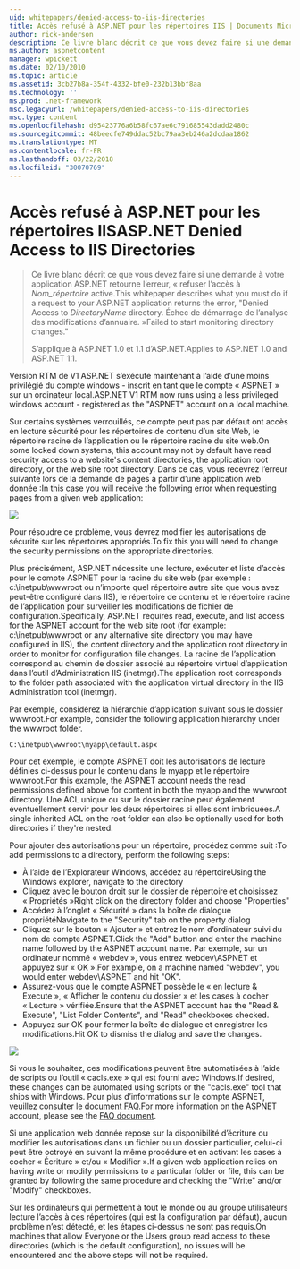 ```yaml
---
uid: whitepapers/denied-access-to-iis-directories
title: Accès refusé à ASP.NET pour les répertoires IIS | Documents Microsoft
author: rick-anderson
description: Ce livre blanc décrit ce que vous devez faire si une demande à votre application ASP.NET renvoie l’erreur « accès refusé au répertoire du nom du répertoire. Impossible de s...
ms.author: aspnetcontent
manager: wpickett
ms.date: 02/10/2010
ms.topic: article
ms.assetid: 3cb27b8a-354f-4332-bfe0-232b13bbf8aa
ms.technology: ''
ms.prod: .net-framework
msc.legacyurl: /whitepapers/denied-access-to-iis-directories
msc.type: content
ms.openlocfilehash: d95423776a6b58fc67ae6c791685543dadd2480c
ms.sourcegitcommit: 48beecfe749ddac52bc79aa3eb246a2dcdaa1862
ms.translationtype: MT
ms.contentlocale: fr-FR
ms.lasthandoff: 03/22/2018
ms.locfileid: "30070769"
---
```

<a name="aspnet-denied-access-to-iis-directories"></a><span data-ttu-id="38566-104">Accès refusé à ASP.NET pour les répertoires IIS</span><span class="sxs-lookup"><span data-stu-id="38566-104">ASP.NET Denied Access to IIS Directories</span></span>
====================
> <span data-ttu-id="38566-105">Ce livre blanc décrit ce que vous devez faire si une demande à votre application ASP.NET retourne l’erreur, « refuser l’accès à *Nom_répertoire* active.</span><span class="sxs-lookup"><span data-stu-id="38566-105">This whitepaper describes what you must do if a request to your ASP.NET application returns the error, "Denied Access to *DirectoryName* directory.</span></span> <span data-ttu-id="38566-106">Échec de démarrage de l’analyse des modifications d’annuaire. »</span><span class="sxs-lookup"><span data-stu-id="38566-106">Failed to start monitoring directory changes."</span></span>
> 
> <span data-ttu-id="38566-107">S’applique à ASP.NET 1.0 et 1.1 d’ASP.NET.</span><span class="sxs-lookup"><span data-stu-id="38566-107">Applies to ASP.NET 1.0 and ASP.NET 1.1.</span></span>


<span data-ttu-id="38566-108">Version RTM de V1 ASP.NET s’exécute maintenant à l’aide d’une moins privilégié du compte windows - inscrit en tant que le compte « ASPNET » sur un ordinateur local.</span><span class="sxs-lookup"><span data-stu-id="38566-108">ASP.NET V1 RTM now runs using a less privileged windows account - registered as the "ASPNET" account on a local machine.</span></span>

<span data-ttu-id="38566-109">Sur certains systèmes verrouillés, ce compte peut pas par défaut ont accès en lecture sécurité pour les répertoires de contenu d’un site Web, le répertoire racine de l’application ou le répertoire racine du site web.</span><span class="sxs-lookup"><span data-stu-id="38566-109">On some locked down systems, this account may not by default have read security access to a website's content directories, the application root directory, or the web site root directory.</span></span> <span data-ttu-id="38566-110">Dans ce cas, vous recevrez l’erreur suivante lors de la demande de pages à partir d’une application web donnée :</span><span class="sxs-lookup"><span data-stu-id="38566-110">In this case you will receive the following error when requesting pages from a given web application:</span></span>

![](denied-access-to-iis-directories/_static/image1.jpg)

<span data-ttu-id="38566-111">Pour résoudre ce problème, vous devrez modifier les autorisations de sécurité sur les répertoires appropriés.</span><span class="sxs-lookup"><span data-stu-id="38566-111">To fix this you will need to change the security permissions on the appropriate directories.</span></span>

<span data-ttu-id="38566-112">Plus précisément, ASP.NET nécessite une lecture, exécuter et liste d’accès pour le compte ASPNET pour la racine du site web (par exemple : c:\inetpub\wwwroot ou n’importe quel répertoire autre site que vous avez peut-être configuré dans IIS), le répertoire de contenu et le répertoire racine de l’application pour surveiller les modifications de fichier de configuration.</span><span class="sxs-lookup"><span data-stu-id="38566-112">Specifically, ASP.NET requires read, execute, and list access for the ASPNET account for the web site root (for example: c:\inetpub\wwwroot or any alternative site directory you may have configured in IIS), the content directory and the application root directory in order to monitor for configuration file changes.</span></span> <span data-ttu-id="38566-113">La racine de l’application correspond au chemin de dossier associé au répertoire virtuel d’application dans l’outil d’Administration IIS (inetmgr).</span><span class="sxs-lookup"><span data-stu-id="38566-113">The application root corresponds to the folder path associated with the application virtual directory in the IIS Administration tool (inetmgr).</span></span>

<span data-ttu-id="38566-114">Par exemple, considérez la hiérarchie d’application suivant sous le dossier wwwroot.</span><span class="sxs-lookup"><span data-stu-id="38566-114">For example, consider the following application hierarchy under the wwwroot folder.</span></span>

`C:\inetpub\wwwroot\myapp\default.aspx`

<span data-ttu-id="38566-115">Pour cet exemple, le compte ASPNET doit les autorisations de lecture définies ci-dessus pour le contenu dans le myapp et le répertoire wwwroot.</span><span class="sxs-lookup"><span data-stu-id="38566-115">For this example, the ASPNET account needs the read permissions defined above for content in both the myapp and the wwwroot directory.</span></span> <span data-ttu-id="38566-116">Une ACL unique ou sur le dossier racine peut également éventuellement servir pour les deux répertoires si elles sont imbriquées.</span><span class="sxs-lookup"><span data-stu-id="38566-116">A single inherited ACL on the root folder can also be optionally used for both directories if they're nested.</span></span>

<span data-ttu-id="38566-117">Pour ajouter des autorisations pour un répertoire, procédez comme suit :</span><span class="sxs-lookup"><span data-stu-id="38566-117">To add permissions to a directory, perform the following steps:</span></span>

- <span data-ttu-id="38566-118">À l’aide de l’Explorateur Windows, accédez au répertoire</span><span class="sxs-lookup"><span data-stu-id="38566-118">Using the Windows explorer, navigate to the directory</span></span>
- <span data-ttu-id="38566-119">Cliquez avec le bouton droit sur le dossier de répertoire et choisissez « Propriétés »</span><span class="sxs-lookup"><span data-stu-id="38566-119">Right click on the directory folder and choose "Properties"</span></span>
- <span data-ttu-id="38566-120">Accédez à l’onglet « Sécurité » dans la boîte de dialogue propriété</span><span class="sxs-lookup"><span data-stu-id="38566-120">Navigate to the "Security" tab on the property dialog</span></span>
- <span data-ttu-id="38566-121">Cliquez sur le bouton « Ajouter » et entrez le nom d’ordinateur suivi du nom de compte ASPNET.</span><span class="sxs-lookup"><span data-stu-id="38566-121">Click the "Add" button and enter the machine name followed by the ASPNET account name.</span></span> <span data-ttu-id="38566-122">Par exemple, sur un ordinateur nommé « webdev », vous entrez webdev\ASPNET et appuyez sur « OK ».</span><span class="sxs-lookup"><span data-stu-id="38566-122">For example, on a machine named "webdev", you would enter webdev\ASPNET and hit "OK".</span></span>
- <span data-ttu-id="38566-123">Assurez-vous que le compte ASPNET possède le « en lecture &amp; Execute », « Afficher le contenu du dossier » et les cases à cocher « Lecture » vérifiée.</span><span class="sxs-lookup"><span data-stu-id="38566-123">Ensure that the ASPNET account has the "Read &amp; Execute", "List Folder Contents", and "Read" checkboxes checked.</span></span>
- <span data-ttu-id="38566-124">Appuyez sur OK pour fermer la boîte de dialogue et enregistrer les modifications.</span><span class="sxs-lookup"><span data-stu-id="38566-124">Hit OK to dismiss the dialog and save the changes.</span></span>

![](denied-access-to-iis-directories/_static/image2.jpg)

<span data-ttu-id="38566-125">Si vous le souhaitez, ces modifications peuvent être automatisées à l’aide de scripts ou l’outil « cacls.exe » qui est fourni avec Windows.</span><span class="sxs-lookup"><span data-stu-id="38566-125">If desired, these changes can be automated using scripts or the "cacls.exe" tool that ships with Windows.</span></span> <span data-ttu-id="38566-126">Pour plus d’informations sur le compte ASPNET, veuillez consulter le [document FAQ](https://go.microsoft.com/fwlink/?LinkId=5828).</span><span class="sxs-lookup"><span data-stu-id="38566-126">For more information on the ASPNET account, please see the [FAQ document](https://go.microsoft.com/fwlink/?LinkId=5828).</span></span>

<span data-ttu-id="38566-127">Si une application web donnée repose sur la disponibilité d’écriture ou modifier les autorisations dans un fichier ou un dossier particulier, celui-ci peut être octroyé en suivant la même procédure et en activant les cases à cocher « Écriture » et/ou « Modifier ».</span><span class="sxs-lookup"><span data-stu-id="38566-127">If a given web application relies on having write or modify permissions to a particular folder or file, this can be granted by following the same procedure and checking the "Write" and/or "Modify" checkboxes.</span></span>

<span data-ttu-id="38566-128">Sur les ordinateurs qui permettent à tout le monde ou au groupe utilisateurs lecture l’accès à ces répertoires (qui est la configuration par défaut), aucun problème n’est détecté, et les étapes ci-dessus ne sont pas requis.</span><span class="sxs-lookup"><span data-stu-id="38566-128">On machines that allow Everyone or the Users group read access to these directories (which is the default configuration), no issues will be encountered and the above steps will not be required.</span></span>
